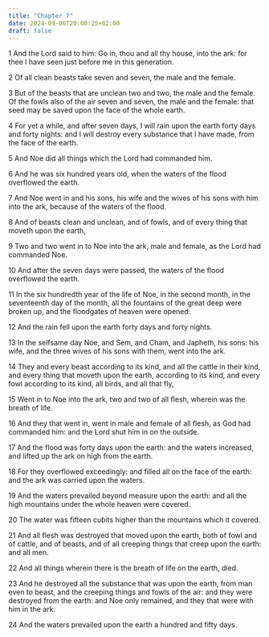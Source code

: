 ```yaml
---
title: "Chapter 7"
date: 2024-09-06T20:00:25+02:00
draft: false
---
```



1 And the Lord said to him: Go in, thou and all thy house, into the ark: for thee I have seen just before me in this generation.

2 Of all clean beasts take seven and seven, the male and the female.

3 But of the beasts that are unclean two and two, the male and the female. Of the fowls also of the air seven and seven, the male and the female: that seed may be saved upon the face of the whole earth.

4 For yet a while, and after seven days, I will rain upon the earth forty days and forty nights: and I will destroy every substance that I have made, from the face of the earth.

5 And Noe did all things which the Lord had commanded him.

6 And he was six hundred years old, when the waters of the flood overflowed the earth.

7 And Noe went in and his sons, his wife and the wives of his sons with him into the ark, because of the waters of the flood.

8 And of beasts clean and unclean, and of fowls, and of every thing that moveth upon the earth,

9 Two and two went in to Noe into the ark, male and female, as the Lord had commanded Noe.

10 And after the seven days were passed, the waters of the flood overflowed the earth.

11 In the six hundredth year of the life of Noe, in the second month, in the seventeenth day of the month, all the fountains of the great deep were broken up, and the floodgates of heaven were opened:

12 And the rain fell upon the earth forty days and forty nights.

13 In the selfsame day Noe, and Sem, and Cham, and Japheth, his sons: his wife, and the three wives of his sons with them, went into the ark.

14 They and every beast according to its kind, and all the cattle in their kind, and every thing that moveth upon the earth, according to its kind, and every fowl according to its kind, all birds, and all that fly,

15 Went in to Noe into the ark, two and two of all flesh, wherein was the breath of life.

16 And they that went in, went in male and female of all flesh, as God had commanded him: and the Lord shut him in on the outside.

17 And the flood was forty days upon the earth: and the waters increased, and lifted up the ark on high from the earth.

18 For they overflowed exceedingly: and filled all on the face of the earth: and the ark was carried upon the waters.

19 And the waters prevailed beyond measure upon the earth: and all the high mountains under the whole heaven were covered.

20 The water was fifteen cubits higher than the mountains which it covered.

21 And all flesh was destroyed that moved upon the earth, both of fowl and of cattle, and of beasts, and of all creeping things that creep upon the earth: and all men.

22 And all things wherein there is the breath of life on the earth, died.

23 And he destroyed all the substance that was upon the earth, from man even to beast, and the creeping things and fowls of the air: and they were destroyed from the earth: and Noe only remained, and they that were with him in the ark.

24 And the waters prevailed upon the earth a hundred and fifty days.

